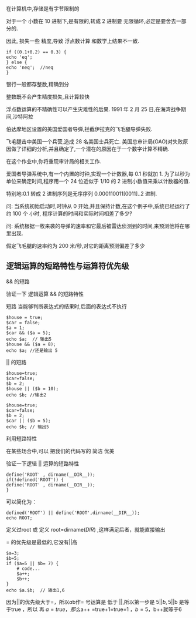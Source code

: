 在计算机中,存储是有字节限制的

对于一个 小数在 10 进制下,是有限的,转成 2 进制要 无限循环,必定是要舍去一部分的.

因此, 损失一些 精度,导致 浮点数计算 和数学上结果不一致.

    if ((0.1+0.2) == 0.3) {
    echo 'eq';
    } else {
    echo 'neq';  //neq
    }
    

银行一般都存整数,精确到分

整数既不会产生精度损失,且计算较快   


浮点数运算的不精确性可以产生灾难性的后果. 1991 年 2 月 25 日,在海湾战争期间,沙特阿拉

伯达摩地区设置的美国爱国者导弹,拦截伊拉克的飞毛腿导弹失败.

飞毛腿击中美国一个兵营,造成 28 名美国士兵死亡. 美国总审计局(GAO)对失败原因做了详细的分析,并且确定了,一个潜在的原因在于一个数字计算不精确.

在这个作业中,你将重现审计局的相关工作.

爱国者导弹系统中,有一个内置的时钟,实现一个计数器,每 0.1 秒就加 1. 为了以秒为单位来确定时间,程序用一个 24 位近似于 1/10 的 2 进制小数值来乘以计数器的值.

特别地:0.1 转成 2 进制序列是无序序列 0.000110011[0011]..2 进制.

问: 当系统初始启动时,时钟从 0 开始,并且保持计数,在这个例子中,系统已经运行了约 100 个
小时, 程序计算的时间和实际时间相差了多少?

问: 系统根据一枚来袭的导弹的速率和它最后被雷达侦测到的时间,来预测他将在哪里出现.

假定飞毛腿的速率约为 200 米/秒,对它的距离预测偏差了多少 


## 逻辑运算的短路特性与运算符优先级 ##

&& 的短路

验证一下 逻辑运算 && 的短路特性

短路 当能够判断表达式的结果时,后面的表达式不执行

    $house = true;
    $car = false;
    $a = 1;
    $car && ($a = 5);
    echo $a;  // 输出5
    $house && ($a = 8);
    echo $a; //还是输出 5


|| 的短路

	$house=true;
	$car=false;
	$b = 2;
	$house || ($b = 10);
	echo $b; //输出2

	$house=true;
	$car=false;
	$b = 2;
	$car || ($b = 5);
	echo $b; // 输出5

利用短路特性

在某些场合中,可以 把我们的代码写的 简洁 优美

验证一下逻辑 || 运算的短路特性

    define('ROOT' , dirname(__DIR__));
    if(!defined('ROOT')) {
    define('ROOT' , dirname(__DIR__));
    }



可以简化为：

    defined('ROOT') || define('ROOT',dirname(__DIR__));
    echo ROOT;


定义过root 或 定义 root=dirname(_DIR_) ,这样满足后者，就能直接输出

= 的优先级是最低的,它没有||高

	$a=3;
	$b=5;
	if ($a=5 || $b= 7) {
		# code...
		$a++;
		$b++;
	}
	echo $a.$b;  // 输出1,6

因为||的优先级大于=，所以$a$b作= 号运算是 低于 ||,所以第一步是 5||$b, 5||$b 是等于true ，所以 再 $a= true ，那么$a++ =true+1=true=1 ，$b=5，$b++就等于6


